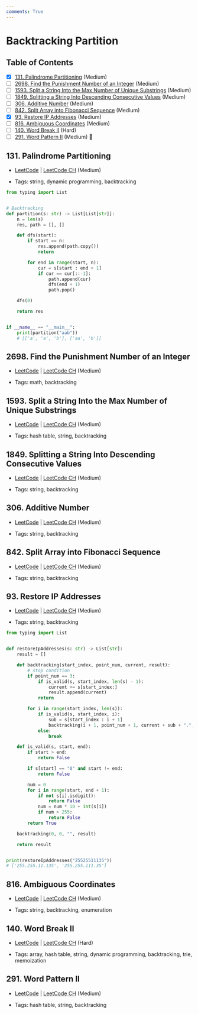 ```yaml
---
comments: True
---
```


# Backtracking Partition

## Table of Contents

- [x] [131. Palindrome Partitioning](https://leetcode.cn/problems/palindrome-partitioning/) (Medium)
- [ ] [2698. Find the Punishment Number of an Integer](https://leetcode.cn/problems/find-the-punishment-number-of-an-integer/) (Medium)
- [ ] [1593. Split a String Into the Max Number of Unique Substrings](https://leetcode.cn/problems/split-a-string-into-the-max-number-of-unique-substrings/) (Medium)
- [ ] [1849. Splitting a String Into Descending Consecutive Values](https://leetcode.cn/problems/splitting-a-string-into-descending-consecutive-values/) (Medium)
- [ ] [306. Additive Number](https://leetcode.cn/problems/additive-number/) (Medium)
- [ ] [842. Split Array into Fibonacci Sequence](https://leetcode.cn/problems/split-array-into-fibonacci-sequence/) (Medium)
- [x] [93. Restore IP Addresses](https://leetcode.cn/problems/restore-ip-addresses/) (Medium)
- [ ] [816. Ambiguous Coordinates](https://leetcode.cn/problems/ambiguous-coordinates/) (Medium)
- [ ] [140. Word Break II](https://leetcode.cn/problems/word-break-ii/) (Hard)
- [ ] [291. Word Pattern II](https://leetcode.cn/problems/word-pattern-ii/) (Medium) 👑

## 131. Palindrome Partitioning

-   [LeetCode](https://leetcode.com/problems/palindrome-partitioning/) | [LeetCode CH](https://leetcode.cn/problems/palindrome-partitioning/) (Medium)

-   Tags: string, dynamic programming, backtracking
```python title="131. Palindrome Partitioning - Python Solution"
from typing import List


# Backtracking
def partition(s: str) -> List[List[str]]:
    n = len(s)
    res, path = [], []

    def dfs(start):
        if start == n:
            res.append(path.copy())
            return

        for end in range(start, n):
            cur = s[start : end + 1]
            if cur == cur[::-1]:
                path.append(cur)
                dfs(end + 1)
                path.pop()

    dfs(0)

    return res


if __name__ == "__main__":
    print(partition("aab"))
    # [['a', 'a', 'b'], ['aa', 'b']]

```

## 2698. Find the Punishment Number of an Integer

-   [LeetCode](https://leetcode.com/problems/find-the-punishment-number-of-an-integer/) | [LeetCode CH](https://leetcode.cn/problems/find-the-punishment-number-of-an-integer/) (Medium)

-   Tags: math, backtracking
## 1593. Split a String Into the Max Number of Unique Substrings

-   [LeetCode](https://leetcode.com/problems/split-a-string-into-the-max-number-of-unique-substrings/) | [LeetCode CH](https://leetcode.cn/problems/split-a-string-into-the-max-number-of-unique-substrings/) (Medium)

-   Tags: hash table, string, backtracking
## 1849. Splitting a String Into Descending Consecutive Values

-   [LeetCode](https://leetcode.com/problems/splitting-a-string-into-descending-consecutive-values/) | [LeetCode CH](https://leetcode.cn/problems/splitting-a-string-into-descending-consecutive-values/) (Medium)

-   Tags: string, backtracking
## 306. Additive Number

-   [LeetCode](https://leetcode.com/problems/additive-number/) | [LeetCode CH](https://leetcode.cn/problems/additive-number/) (Medium)

-   Tags: string, backtracking
## 842. Split Array into Fibonacci Sequence

-   [LeetCode](https://leetcode.com/problems/split-array-into-fibonacci-sequence/) | [LeetCode CH](https://leetcode.cn/problems/split-array-into-fibonacci-sequence/) (Medium)

-   Tags: string, backtracking
## 93. Restore IP Addresses

-   [LeetCode](https://leetcode.com/problems/restore-ip-addresses/) | [LeetCode CH](https://leetcode.cn/problems/restore-ip-addresses/) (Medium)

-   Tags: string, backtracking
```python title="93. Restore IP Addresses - Python Solution"
from typing import List


def restoreIpAddresses(s: str) -> List[str]:
    result = []

    def backtracking(start_index, point_num, current, result):
        # stop condition
        if point_num == 3:
            if is_valid(s, start_index, len(s) - 1):
                current += s[start_index:]
                result.append(current)
            return

        for i in range(start_index, len(s)):
            if is_valid(s, start_index, i):
                sub = s[start_index : i + 1]
                backtracking(i + 1, point_num + 1, current + sub + ".", result)
            else:
                break

    def is_valid(s, start, end):
        if start > end:
            return False

        if s[start] == "0" and start != end:
            return False

        num = 0
        for i in range(start, end + 1):
            if not s[i].isdigit():
                return False
            num = num * 10 + int(s[i])
            if num > 255:
                return False
        return True

    backtracking(0, 0, "", result)

    return result


print(restoreIpAddresses("25525511135"))
# ['255.255.11.135', '255.255.111.35']

```

## 816. Ambiguous Coordinates

-   [LeetCode](https://leetcode.com/problems/ambiguous-coordinates/) | [LeetCode CH](https://leetcode.cn/problems/ambiguous-coordinates/) (Medium)

-   Tags: string, backtracking, enumeration
## 140. Word Break II

-   [LeetCode](https://leetcode.com/problems/word-break-ii/) | [LeetCode CH](https://leetcode.cn/problems/word-break-ii/) (Hard)

-   Tags: array, hash table, string, dynamic programming, backtracking, trie, memoization
## 291. Word Pattern II

-   [LeetCode](https://leetcode.com/problems/word-pattern-ii/) | [LeetCode CH](https://leetcode.cn/problems/word-pattern-ii/) (Medium)

-   Tags: hash table, string, backtracking
